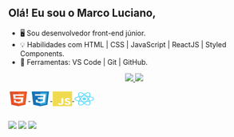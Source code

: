 ## Olá! Eu sou o Marco Luciano, 

- 🖥️ Sou desenvolvedor front-end júnior.
- 💡  Habilidades com HTML | CSS | JavaScript | ReactJS | Styled Components.
- 🧰 Ferramentas: VS Code | Git | GitHub.

<div align="center">
  <a href="https://github.com/marcolucianodev">
  <img height="180em" src="https://github-readme-stats.vercel.app/api?username=marcolucianodev&show_icons=true&theme=dark&include_all_commits=true&count_private=true"/>
  <img height="180em" src="https://github-readme-stats.vercel.app/api/top-langs/?username=marcolucianodev&layout=compact&langs_count=7&theme=dark"/>
</div>

<div style="display: inline_block"><br>
  <img align="center" alt="Marco-HTML" title="HTML" height="30" width="40" src="https://raw.githubusercontent.com/devicons/devicon/master/icons/html5/html5-original.svg">
  <img align="center" alt="Marco-CSS" title="CSS" height="30" width="40" src="https://raw.githubusercontent.com/devicons/devicon/master/icons/css3/css3-original.svg">
  <img align="center" alt="Marco-Js" title="JavaScript" height="30" width="40" src="https://raw.githubusercontent.com/devicons/devicon/master/icons/javascript/javascript-plain.svg">
  <img align="center" alt="Marco-React" title="ReactJs" height="30" width="40" src="https://raw.githubusercontent.com/devicons/devicon/master/icons/react/react-original.svg">
<!--   <img align="center" alt="Marco-Ts" height="30" width="40" src="https://raw.githubusercontent.com/devicons/devicon/master/icons/typescript/typescript-plain.svg"> -->
</div>
 
##
  
<div>
  <a href="https://www.linkedin.com/in/marcolucianodev" target="_blank"><img src="https://img.shields.io/badge/-LinkedIn-%230077B5?style=for-the-badge&logo=linkedin&logoColor=white" target="_blank"></a>
  <a href="https://instagram.com/maurelioluciano" target="_blank"><img src="https://img.shields.io/badge/-Instagram-%23E4405F?style=for-the-badge&logo=instagram&logoColor=white" target="_blank"></a>
  <a href = "mailto:maurelio.sluciano@gmail.com"><img src="https://img.shields.io/badge/Gmail-D14836?style=for-the-badge&logo=gmail&logoColor=white" target="_blank"></a>   
</div>
